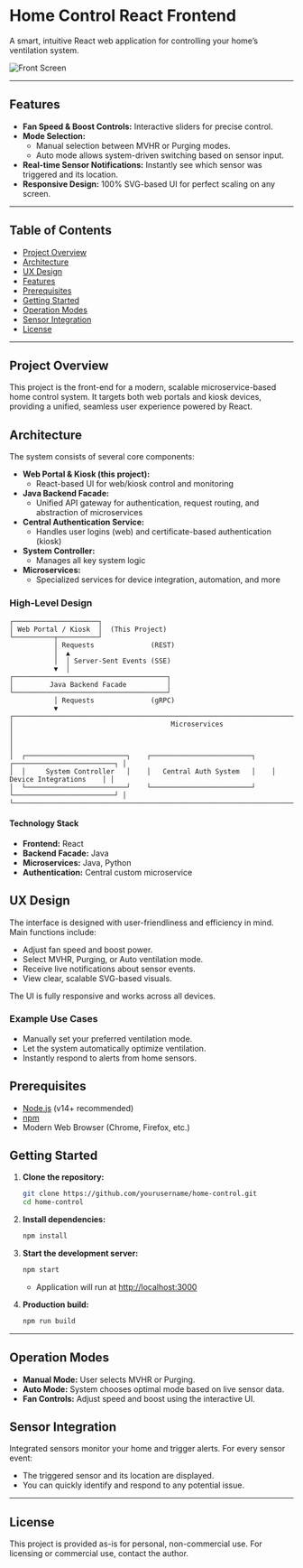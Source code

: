 # Home Control React Frontend

A smart, intuitive React web application for controlling your home’s ventilation system.

![Front Screen](https://github.com/user-attachments/assets/696e734d-54b0-4f55-aca9-e46ede7da129)

---

## Features

- **Fan Speed & Boost Controls:**  Interactive sliders for precise control.
- **Mode Selection:**
  - Manual selection between MVHR or Purging modes.
  - Auto mode allows system-driven switching based on sensor input.
- **Real-time Sensor Notifications:** Instantly see which sensor was triggered and its location.
- **Responsive Design:**  100% SVG-based UI for perfect scaling on any screen.

---

## Table of Contents
- [Project Overview](#project-overview)
- [Architecture](#architecture)
- [UX Design](#ux-design)
- [Features](#features)
- [Prerequisites](#prerequisites)
- [Getting Started](#getting-started)
- [Operation Modes](#operation-modes)
- [Sensor Integration](#sensor-integration)
- [License](#license)

---

## Project Overview

This project is the front-end for a modern, scalable microservice-based home control system. It targets both web portals and kiosk devices, providing a unified, seamless user experience powered by React.

## Architecture

The system consists of several core components:

- **Web Portal & Kiosk (this project):**
  - React-based UI for web/kiosk control and monitoring
- **Java Backend Facade:**
  - Unified API gateway for authentication, request routing, and abstraction of microservices
- **Central Authentication Service:**
  - Handles user logins (web) and certificate-based authentication (kiosk)
- **System Controller:**
  - Manages all key system logic
- **Microservices:**
  - Specialized services for device integration, automation, and more

### High-Level Design

```
┌─────────────────────┐
│ Web Portal / Kiosk  │  (This Project)
└──────────┬──────────┘
           │ Requests              (REST)
           │  ▲
           │  │ Server-Sent Events (SSE)
           ▼  │
┌──────────────────────────────────────┐
│         Java Backend Facade          │
└──────────────────────────────────────┘
           │ Requests              (gRPC)
           ▼
┌────────────────────────────────────────────────────────────────────────────────────────────┐
│                                       Microservices                                        │
│                                                                                            │
│  ┌─────────────────────────┐    ┌─────────────────────────┐    ┌─────────────────────────┐ │
│  │     System Controller   │    │   Central Auth System   │    │  Device Integrations    │ │
│  └─────────────────────────┘    └─────────────────────────┘    └─────────────────────────┘ │
└────────────────────────────────────────────────────────────────────────────────────────────┘
```

#### Technology Stack
- **Frontend:** React
- **Backend Facade:** Java
- **Microservices:** Java, Python
- **Authentication:** Central custom microservice

## UX Design

The interface is designed with user-friendliness and efficiency in mind. Main functions include:

- Adjust fan speed and boost power.
- Select MVHR, Purging, or Auto ventilation mode.
- Receive live notifications about sensor events.
- View clear, scalable SVG-based visuals.

The UI is fully responsive and works across all devices.

### Example Use Cases
- Manually set your preferred ventilation mode.
- Let the system automatically optimize ventilation.
- Instantly respond to alerts from home sensors.

## Prerequisites

- [Node.js](https://nodejs.org/) (v14+ recommended)
- [npm](https://www.npmjs.com/)
- Modern Web Browser (Chrome, Firefox, etc.)

## Getting Started

1. **Clone the repository:**
   ```bash
   git clone https://github.com/yourusername/home-control.git
   cd home-control
   ```
2. **Install dependencies:**
   ```bash
   npm install
   ```
3. **Start the development server:**
   ```bash
   npm start
   ```
    - Application will run at [http://localhost:3000](http://localhost:3000)

4. **Production build:**
   ```bash
   npm run build
   ```

---

## Operation Modes

- **Manual Mode:** User selects MVHR or Purging.
- **Auto Mode:** System chooses optimal mode based on live sensor data.
- **Fan Controls:** Adjust speed and boost using the interactive UI.

## Sensor Integration

Integrated sensors monitor your home and trigger alerts. For every sensor event:

- The triggered sensor and its location are displayed.
- You can quickly identify and respond to any potential issue.

---

## License

This project is provided as-is for personal, non-commercial use. For licensing or commercial use, contact the author.
